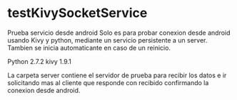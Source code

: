 # testKivySocketService
Prueba servicio desde android
Solo es para probar conexion desde android usando Kivy y python, mediante un servicio persistente a un server. 
Tambien se inicia automaticante en caso de un reinicio.

Python 2.7.2
kivy 1.9.1

La carpeta server contiene el servidor de prueba para recibir los datos e ir solicitando mas al cliente que responde con recibido confirmando la conexion desde android.
